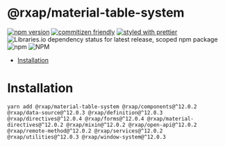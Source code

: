 @rxap/material-table-system
======

[![npm version](https://img.shields.io/npm/v/@rxap/material-table-system?style=flat-square)](https://www.npmjs.com/package/@rxap/material-table-system)
[![commitizen friendly](https://img.shields.io/badge/commitizen-friendly-brightgreen.svg?style=flat-square)](https://commitizen.github.io/cz-cli/)
[![styled with prettier](https://img.shields.io/badge/styled_with-prettier-ff69b4.svg?style=flat-square)](https://github.com/prettier/prettier)
![Libraries.io dependency status for latest release, scoped npm package](https://img.shields.io/librariesio/release/npm/@rxap/material-table-system)
![npm](https://img.shields.io/npm/dm/@rxap/material-table-system)
![NPM](https://img.shields.io/npm/l/@rxap/material-table-system)

> 

- [Installation](#installation)

# Installation

```
yarn add @rxap/material-table-system @rxap/components@^12.0.2 @rxap/data-source@^12.0.3 @rxap/definition@^12.0.3 @rxap/directives@^12.0.4 @rxap/forms@^12.0.4 @rxap/material-directives@^12.0.2 @rxap/mixin@^12.0.2 @rxap/open-api@^12.0.2 @rxap/remote-method@^12.0.2 @rxap/services@^12.0.2 @rxap/utilities@^12.0.3 @rxap/window-system@^12.0.3
```

